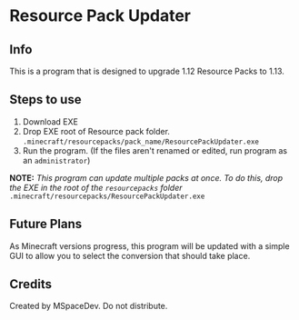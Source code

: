 # Resource Pack Updater
## Info
This is a program that is designed to upgrade 1.12 Resource Packs to 1.13.

## Steps to use
1. Download EXE
1. Drop EXE root of Resource pack folder. `.minecraft/resourcepacks/pack_name/ResourcePackUpdater.exe`
1. Run the program. (If the files aren't renamed or edited, run program as an `administrator`)

**NOTE:** *This program can update multiple packs at once. To do this, drop the EXE in the root of the `resourcepacks` folder*
`.minecraft/resourcepacks/ResourcePackUpdater.exe`

## Future Plans
As Minecraft versions progress, this program will be updated with a simple GUI to allow you to select the conversion that should take place.

## Credits
Created by MSpaceDev.
Do not distribute.

